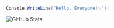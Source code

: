 ```cs
Console.WriteLine("Hello, Everyone!✨");
```

![GitHub Stats](https://xin9le-github-readme-stats.vercel.app/api?username=xin9le&show_icons=true&show=prs_merged,prs_merged_percentage&count_private=true&include_all_commits=true)
